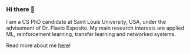 ### Hi there 👋

<!--
**lorepap/lorepap** is a ✨ _special_ ✨ repository because its `README.md` (this file) appears on your GitHub profile.

Here are some ideas to get you started:

- 🔭 I’m currently working on ...
- 🌱 I’m currently learning ...
- 👯 I’m looking to collaborate on ...
- 🤔 I’m looking for help with ...
- 💬 Ask me about ...
- 📫 How to reach me: ...
- 😄 Pronouns: ...
- ⚡ Fun fact: ...
-->


I am a CS PhD candidate at Saint Louis University, USA, under the advisement of Dr. Flavio Esposito. 
My main research interests are applied ML, reinforcement learning, transfer learning and networked systems.

Read more about me [here](www.lorepap.github.io)!

